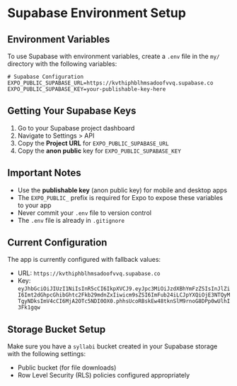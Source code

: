# Supabase Environment Setup

## Environment Variables

To use Supabase with environment variables, create a `.env` file in the `my/` directory with the following variables:

```env
# Supabase Configuration
EXPO_PUBLIC_SUPABASE_URL=https://kvthiphblhmsadoofvvq.supabase.co
EXPO_PUBLIC_SUPABASE_KEY=your-publishable-key-here
```

## Getting Your Supabase Keys

1. Go to your Supabase project dashboard
2. Navigate to Settings > API
3. Copy the **Project URL** for `EXPO_PUBLIC_SUPABASE_URL`
4. Copy the **anon public** key for `EXPO_PUBLIC_SUPABASE_KEY`

## Important Notes

- Use the **publishable key** (anon public key) for mobile and desktop apps
- The `EXPO_PUBLIC_` prefix is required for Expo to expose these variables to your app
- Never commit your `.env` file to version control
- The `.env` file is already in `.gitignore`

## Current Configuration

The app is currently configured with fallback values:
- URL: `https://kvthiphblhmsadoofvvq.supabase.co`
- Key: `eyJhbGciOiJIUzI1NiIsInR5cCI6IkpXVCJ9.eyJpc3MiOiJzdXBhYmFzZSIsInJlZiI6Imt2dGhpcGhibGhtc2Fkb29mdnZxIiwicm9sZSI6ImFub24iLCJpYXQiOjE3NTQyMTgyNDksImV4cCI6MjA2OTc5NDI0OX0.phhsUcoRBskEw48tknSlM9rnoG8DPp0wUlhI3Fk1gqw`

## Storage Bucket Setup

Make sure you have a `syllabi` bucket created in your Supabase storage with the following settings:
- Public bucket (for file downloads)
- Row Level Security (RLS) policies configured appropriately 